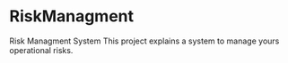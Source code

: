 RiskManagment
=============

Risk Managment System
This project explains a system to manage yours operational risks.
